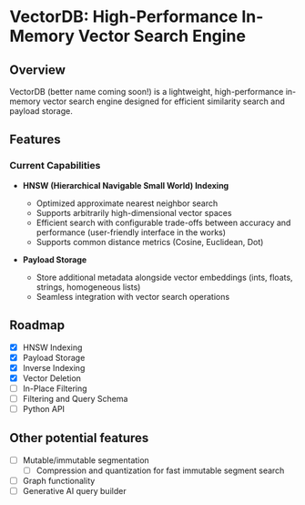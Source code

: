 # VectorDB: High-Performance In-Memory Vector Search Engine

## Overview

VectorDB (better name coming soon!) is a lightweight, high-performance in-memory vector search engine designed for efficient similarity search and payload storage. 

## Features

### Current Capabilities
- **HNSW (Hierarchical Navigable Small World) Indexing**
  - Optimized approximate nearest neighbor search
  - Supports arbitrarily high-dimensional vector spaces
  - Efficient search with configurable trade-offs between accuracy and performance (user-friendly interface in the works)
  - Supports common distance metrics (Cosine, Euclidean, Dot)

- **Payload Storage**
  - Store additional metadata alongside vector embeddings (ints, floats, strings, homogeneous lists)
  - Seamless integration with vector search operations

## Roadmap

- [x] HNSW Indexing
- [x] Payload Storage
- [x] Inverse Indexing
- [x] Vector Deletion
- [ ] In-Place Filtering
- [ ] Filtering and Query Schema
- [ ] Python API

## Other potential features

- [ ] Mutable/immutable segmentation
  - [ ] Compression and quantization for fast immutable segment search
- [ ] Graph functionality
- [ ] Generative AI query builder
